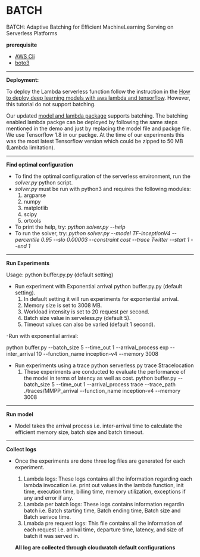 # BATCH
BATCH: Adaptive Batching for Efficient MachineLearning Serving on Serverless Platforms


**prerequisite**

- [AWS  Cli](https://aws.amazon.com/cli/)
- [boto3](https://boto3.amazonaws.com/v1/documentation/api/latest/index.html)

---
**Deployment:**

To deploy the Lambda serverless function follow the instruction in the [How to deploy deep learning models with aws lambda and tensorflow](https://aws.amazon.com/blogs/machine-learning/how-to-deploy-deep-learning-models-with-aws-lambda-and-tensorflow/). However, this tutorial do not support batching.


Our updated [model and lambda package](https://drive.google.com/drive/folders/1R5eJ-dQZDmTU45-YBj1CJyiYWsExTWvN?usp=sharing) supports batching. The batching enabled lambda packge can be deployed by following the same steps mentioned in the demo and just by replacing the model file and packge file. We use Tensorflow 1.8 in our packge. At the time of our experiments this was the most latest Tensorflow version which could be zipped to 50 MB (Lambda limitation). 



-----
**Find optimal configuration**
- To find the optimal configuration of the serverless environment, run the _solver.py_ python script.
- _solver.py_ must be run with python3 and requires the following modules:
   1. argparse
   2. numpy
   3. matplotlib
   4. scipy
   5. ortools
- To print the help, try: _python solver.py --help_
- To run the solver, try: _python solver.py --model TF-inceptionV4 --percentile 0.95 --slo 0.00003 --constraint cost --trace Twitter --start 1 --end 1_
---
**Run Experiments**


Usage:
python buffer.py.py (default setting)

- Run experiment with Exponential arrival python buffer.py.py (default setting).
   1. In default setting it will run experiments  for expontential arrival.
   2. Memory size is set to 3008 MB.
   3. Workload intensity is set to 20 request per second.
   4. Batch size value in serveless.py (default 5).
   5. Timeout values can also be varied (default 1 second).
   
-Run with exponential arrival:

python buffer.py --batch_size 5 --time_out 1 --arrival_process exp --inter_arrival 10 --function_name inception-v4 --memory 3008 
- Run experiments using a trace python serverless.py trace $tracelocation
   1. These experiments are conducted to evaluate the performance of the model in terms of latency as well as cost.
   python buffer.py --batch_size 5 --time_out 1 --arrival_process trace --trace_path ./traces/MMPP_arrival --function_name inception-v4 --memory 3008 

----
**Run model**
- Model takes the arrival process i.e. inter-arrival time to calculate the efficient memory size, batch size and batch timeout. 
-----
**Collect logs**
- Once the experiments are done three log files are generated for each experiment.
  1. Lambda logs: These logs contains all the information regarding each lambda invocation i.e. print out values in the lambda function, init time, execution time, billing time, memory utilization, exceptions if any and error if any.
  2. Lambda per batch logs: These logs contains information regardin batch i.e. Batch starting time, Batch ending time, Batch size and Batch serivce time.
  3. Lmabda pre request logs: This file contains all the information of each request i.e. arrival time, departure time, latency, and size of batch it was served in.
  
  
  **All log are collected through cloudwatch default configurations**
